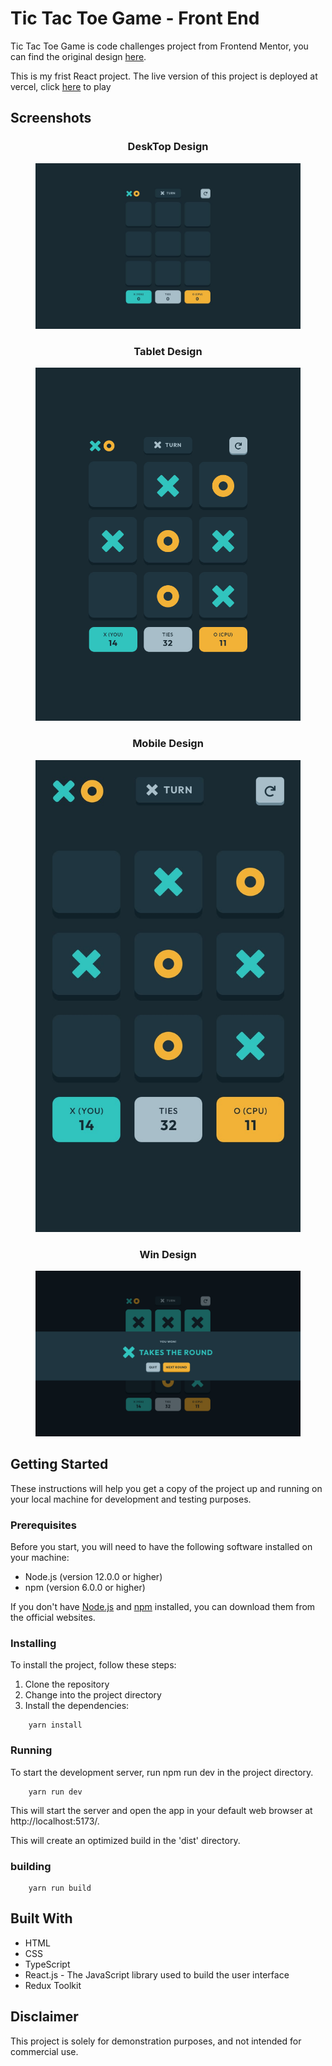 # Tic Tac Toe Game - Front End

Tic Tac Toe Game is code challenges project from Frontend Mentor, you can find the original design [here](https://www.frontendmentor.io/challenges/tic-tac-toe-game-Re7ZF_E2v).

This is my frist React project. The live version of this project is deployed at vercel, click [here](https://tic-tac-toe-joeyliudev.vercel.app/) to play

## Screenshots

### <center>DeskTop Design

<center>
<figure>
  <img src="design/TicTacToe-Desktop.jpg" alt="Desktop Design" width=800>
</figure>
</center>

### <center>Tablet Design

<center>
<figure>
  <img src="design/TicTacToe-Tablet.jpg" alt="Tablet Design">
</figure>
</center>

### <center>Mobile Design

<center>
<figure>
  <img src="design/TicTacToe-Mobile.jpg" alt="Mobile Design">
</figure>
</center>

### <center>Win Design

<center>
<figure>
<img src="design/TicTacToe-Win.jpg" alt="Win Design" width=800>
</figure>
</center>

## Getting Started

These instructions will help you get a copy of the project up and running on your local machine for development and testing purposes.

### Prerequisites

Before you start, you will need to have the following software installed on your machine:

- Node.js (version 12.0.0 or higher)
- npm (version 6.0.0 or higher)

If you don't have [Node.js](https://nodejs.org) and [npm](https://www.npmjs.com/get-npm) installed, you can download them from the official websites.

### Installing

To install the project, follow these steps:

1. Clone the repository
2. Change into the project directory
3. Install the dependencies:

```console
    yarn install
```

### Running

To start the development server, run npm run dev in the project directory.

```console
    yarn run dev
```

This will start the server and open the app in your default web browser at http://localhost:5173/.

This will create an optimized build in the 'dist' directory.

### building

```console
    yarn run build
```

## Built With

- HTML
- CSS
- TypeScript
- React.js - The JavaScript library used to build the user interface
- Redux Toolkit

## Disclaimer

This project is solely for demonstration purposes, and not intended for commercial use.

